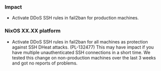 <!--

A new changelog entry.

Delete placeholder items that do not apply. Empty sections will be removed
automatically during release.

Leave the XX.XX as is: this is a placeholder and will be automatically filled
correctly during the release and helps when backporting over multiple platform
branches.

-->

### Impact

- Activate DDoS SSH rules in fail2ban for production machines.

### NixOS XX.XX platform

- Activate DDoS SSH rules in fail2ban for all machines as protection against SSH DHeat attacks. (PL-132477)
  This may have impact if you have multiple unauthenticated SSH connections in a short time.
  We tested this change on non-production machines over the last 3 weeks and got no reports of problems.
